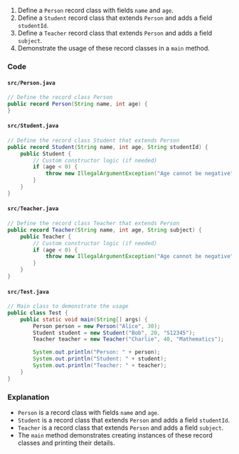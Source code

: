 1. Define a `Person` record class with fields `name` and `age`.
2. Define a `Student` record class that extends `Person` and adds a field `studentId`.
3. Define a `Teacher` record class that extends `Person` and adds a field `subject`.
4. Demonstrate the usage of these record classes in a `main` method.

### Code

#### `src/Person.java`
```java
// Define the record class Person
public record Person(String name, int age) {
}
```

#### `src/Student.java`
```java
// Define the record class Student that extends Person
public record Student(String name, int age, String studentId) {
    public Student {
        // Custom constructor logic (if needed)
        if (age < 0) {
            throw new IllegalArgumentException("Age cannot be negative");
        }
    }
}
```

#### `src/Teacher.java`
```java
// Define the record class Teacher that extends Person
public record Teacher(String name, int age, String subject) {
    public Teacher {
        // Custom constructor logic (if needed)
        if (age < 0) {
            throw new IllegalArgumentException("Age cannot be negative");
        }
    }
}
```

#### `src/Test.java`
```java
// Main class to demonstrate the usage
public class Test {
    public static void main(String[] args) {
        Person person = new Person("Alice", 30);
        Student student = new Student("Bob", 20, "S12345");
        Teacher teacher = new Teacher("Charlie", 40, "Mathematics");

        System.out.println("Person: " + person);
        System.out.println("Student: " + student);
        System.out.println("Teacher: " + teacher);
    }
}
```

### Explanation
- `Person` is a record class with fields `name` and `age`.
- `Student` is a record class that extends `Person` and adds a field `studentId`.
- `Teacher` is a record class that extends `Person` and adds a field `subject`.
- The `main` method demonstrates creating instances of these record classes and printing their details.
